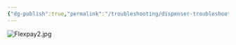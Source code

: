 ```yaml
---
{"dg-publish":true,"permalink":"/troubleshooting/dispenser-troubleshooting/gilbarco/flexpay-ii/fpii-general-info/"}
---
```


![Flexpay2.jpg](/img/user/Assets/Images/Flexpay2.jpg)

